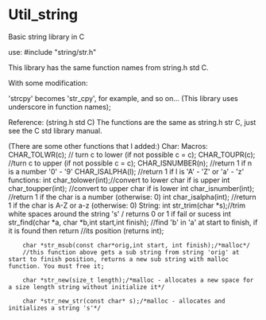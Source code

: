 # Util_string
Basic string library in C

use:  #include "string/str.h"

This library has the same function names from string.h std C.

With some modification:

'strcpy' becomes 'str_cpy', for example, and so on... (This library uses underscore in function names);

Reference:
(string.h std C)
The functions are the same as string.h str C, just see the C std library manual.

(There are some other functions that I added:)
Char:
        Macros:
        CHAR_TOLWR(c); // turn c to lower (if not possible c = c);
        CHAR_TOUPR(c); //turn c to upper (if not possible c = c);
        CHAR_ISNUMBER(n); //return 1 if n is a number '0' - '9'
        CHAR_ISALPHA(l); //return 1 if l is 'A' - 'Z' or 'a' - 'z'
        functions: 
        int char_tolower(int);//convert to lower char if is upper
        int char_toupper(int); //convert to upper char if is lower
        int char_isnumber(int); //return 1 if the char is a number (otherwise: 0)
        int char_isalpha(int); //return 1 if the char is A-Z or a-z  (otherwise: 0)
String:
        int str_trim(char *s);//trim white spaces around the string 's' / returns 0 or 1 if fail or sucess
        int str_find(char *a, char *b,int start,int finish); //find 'b' in 'a' at start to finish, if it is found then return
                                                             //its position (returns int);
        
        char *str_msub(const char*orig,int start, int finish);/*malloc*/
        //this function above gets a sub string from string 'orig' at start to finish position, returns a new sub string with malloc function. You must free it;
        
        char *str_new(size_t length);/*malloc - allocates a new space for a size length string without initialize it*/
        
        char *str_new_str(const char* s);/*malloc - allocates and initializes a string 's'*/

